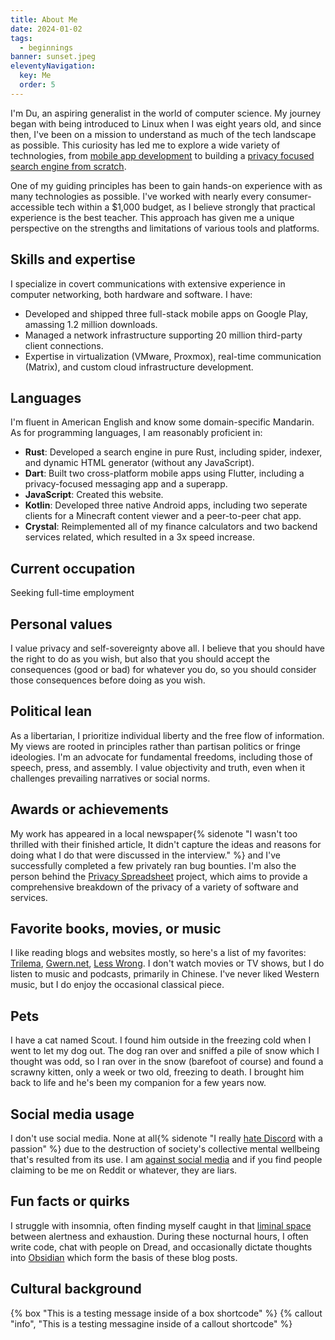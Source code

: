 ```yaml
---
title: About Me
date: 2024-01-02
tags:
  - beginnings
banner: sunset.jpeg
eleventyNavigation:
  key: Me
  order: 5
---
```

I'm Du, an aspiring generalist in the world of computer science. My journey began with being introduced to Linux when I was eight years old, and since then, I've been on a mission to understand as much of the tech landscape as possible. This curiosity has led me to explore a wide variety of technologies, from [mobile app development](/archive/2024/my-programming-journey/) to building a [privacy focused search engine from scratch](/archive/2024/building-a-search-engine).

One of my guiding principles has been to gain hands-on experience with as many technologies as possible. I've worked with nearly every consumer-accessible tech within a $1,000 budget, as I believe strongly that practical experience is the best teacher. This approach has given me a unique perspective on the strengths and limitations of various tools and platforms.

## Skills and expertise
I specialize in covert communications with extensive experience in computer networking, both hardware and software. I have:

- Developed and shipped three full-stack mobile apps on Google Play, amassing 1.2 million downloads.
- Managed a network infrastructure supporting 20 million third-party client connections.
- Expertise in virtualization (VMware, Proxmox), real-time communication (Matrix), and custom cloud infrastructure development.

## Languages
I'm fluent in American English and know some domain-specific Mandarin.
As for programming languages, I am reasonably proficient in:

- **Rust**: Developed a search engine in pure Rust, including spider, indexer, and dynamic HTML generator (without any JavaScript).
- **Dart**: Built two cross-platform mobile apps using Flutter, including a privacy-focused messaging app and a superapp.
- **JavaScript**: Created this website.
- **Kotlin**: Developed three native Android apps, including two seperate clients for a Minecraft content viewer and a peer-to-peer chat app.
- **Crystal**: Reimplemented all of my finance calculators and two backend services related, which resulted in a 3x speed increase.

## Current occupation
Seeking full-time employment

## Personal values
I value privacy and self-sovereignty above all. I believe that you should have the right to do as you wish, but also that you should accept the consequences (good or bad) for whatever you do, so you should consider those consequences before doing as you wish.

## Political lean
As a libertarian, I prioritize individual liberty and the free flow of information. My views are rooted in principles rather than partisan politics or fringe ideologies. I'm an advocate for fundamental freedoms, including those of speech, press, and assembly. I value objectivity and truth, even when it challenges prevailing narratives or social norms.

## Awards or achievements
My work has appeared in a local newspaper{% sidenote "I wasn't too thrilled with their finished article, It didn't capture the ideas and reasons for doing what I do that were discussed in the interview." %} and I've successfully completed a few privately ran bug bounties. I'm also the person behind the [Privacy Spreadsheet](/archive/2024/privacy-spreadsheet) project, which aims to provide a comprehensive breakdown of the privacy of a variety of software and services.

## Favorite books, movies, or music
I like reading blogs and websites mostly, so here's a list of my favorites: [Trilema](https://trilema.com), [Gwern.net](https://gwern.net), [Less Wrong](https://lesswrong.com). I don't watch movies or TV shows, but I do listen to music and podcasts, primarily in Chinese. I've never liked Western music, but I do enjoy the occasional classical piece.

## Pets
I have a cat named Scout. I found him outside in the freezing cold when I went to let my dog out. The dog ran over and sniffed a pile of snow which I thought was odd, so I ran over in the snow (barefoot of course) and found a scrawny kitten, only a week or two old, freezing to death. I brought him back to life and he's been my companion for a few years now.

## Social media usage
I don't use social media. None at all{% sidenote "I really [hate Discord](/archive/2024/the-tragedy-of-discord) with a passion" %} due to the destruction of society's collective mental wellbeing that's resulted from its use. I am [against social media](/archive/2024/against-social-media) and if you find people claiming to be me on Reddit or whatever, they are liars.

## Fun facts or quirks
I struggle with insomnia, often finding myself caught in that [liminal space](/archive/2024/liminal-spaces) between alertness and exhaustion. During these nocturnal hours, I often write code, chat with people on Dread, and occasionally dictate thoughts into [Obsidian](https://obsidian.md) which form the basis of these blog posts.

## Cultural background

{% box "This is a testing message inside of a box shortcode" %}
{% callout "info", "This is a testing messagine inside of a callout shortcode" %}
